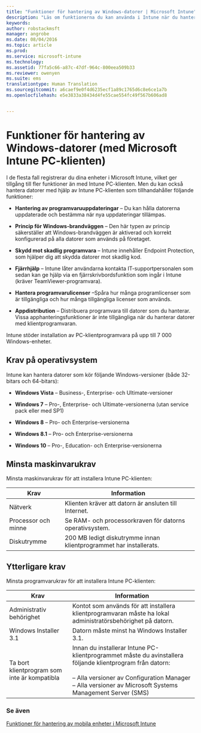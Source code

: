 ```yaml
---
title: "Funktioner för hantering av Windows-datorer | Microsoft Intune"
description: "Läs om funktionerna du kan använda i Intune när du hanterar datorer med Windows Intune-klientprogrammet."
keywords: 
author: robstackmsft
manager: angrobe
ms.date: 08/04/2016
ms.topic: article
ms.prod: 
ms.service: microsoft-intune
ms.technology: 
ms.assetid: 77fa5c66-a87c-47df-964c-800eea509b33
ms.reviewer: owenyen
ms.suite: ems
translationtype: Human Translation
ms.sourcegitcommit: a6caef9e0f4d6235ecf1a89c1765d6c8e6ce1a7b
ms.openlocfilehash: e5e3833a38434d4fe55cae554fc49f567b606ad8


---
```


# Funktioner för hantering av Windows-datorer (med Microsoft Intune PC-klienten)
I de flesta fall registrerar du dina enheter i Microsoft Intune, vilket ger tillgång till fler funktioner än med Intune PC-klienten. Men du kan också hantera datorer med hjälp av Intune PC-klienten som tillhandahåller följande funktioner:

-   **Hantering av programvaruuppdateringar** – Du kan hålla datorerna uppdaterade och bestämma när nya uppdateringar tillämpas.

-   **Princip för Windows-brandväggen** – Den här typen av princip säkerställer att Windows-brandväggen är aktiverad och korrekt konfigurerad på alla datorer som används på företaget.

-   **Skydd mot skadlig programvara** – Intune innehåller Endpoint Protection, som hjälper dig att skydda datorer mot skadlig kod.

-   **Fjärrhjälp** – Intune låter användarna kontakta IT-supportpersonalen som sedan kan ge hjälp via en fjärrskrivbordsfunktion som ingår i Intune (kräver TeamViewer-programvara).

-   **Hantera programvarulicenser** –Spåra hur många programlicenser som är tillgängliga och hur många tillgängliga licenser som används.
-   **Appdistribution** – Distribuera programvara till datorer som du hanterar. Vissa apphanteringsfunktioner är inte tillgängliga när du hanterar datorer med klientprogramvaran.


Intune stöder installation av PC-klientprogramvara på upp till 7 000 Windows-enheter.

## Krav på operativsystem
Intune kan hantera datorer som kör följande Windows-versioner (både 32-bitars och 64-bitars):


-   **Windows Vista** – Business-, Enterprise- och Ultimate-versioner

-   **Windows 7** – Pro-, Enterprise- och Ultimate-versionerna (utan service pack eller med SP1)

-   **Windows 8** – Pro- och Enterprise-versionerna

-   **Windows 8.1** – Pro- och Enterprise-versionerna

- **Windows 10** – Pro-, Education- och Enterprise-versionerna


## Minsta maskinvarukrav
Minsta maskinvarukrav för att installera Intune PC-klienten:

|Krav|Information|
|---------------|--------------------|
|Nätverk|Klienten kräver att datorn är ansluten till Internet.|
|Processor och minne|Se RAM- och processorkraven för datorns operativsystem.|
|Diskutrymme|200 MB ledigt diskutrymme innan klientprogrammet har installerats.|

## Ytterligare krav
Minsta programvarukrav för att installera Intune PC-klienten:

|Krav|Information|
|---------------|--------------------|
|Administrativ behörighet|Kontot som används för att installera klientprogramvaran måste ha lokal administratörsbehörighet på datorn.|
|Windows Installer 3.1|Datorn måste minst ha Windows Installer 3.1.|
|Ta bort klientprogram som inte är kompatibla|Innan du installerar Intune PC-klientprogrammet måste du avinstallera följande klientprogram från datorn:<br /><br />– Alla versioner av Configuration Manager<br />– Alla versioner av Microsoft Systems Management Server (SMS)|

### Se även
[Funktioner för hantering av mobila enheter i Microsoft Intune](./mobile-device-management-capabilities-in-microsoft-intune.md)



<!--HONumber=Aug16_HO3-->


